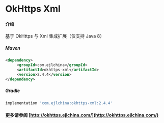 # OkHttps Xml

#### 介绍

基于 OkHttps 与 Xml 集成扩展（仅支持 Java 8）


##### Maven

```xml
<dependency>
     <groupId>com.ejlchina</groupId>
     <artifactId>okhttps-xml</artifactId>
     <version>2.4.4</version>
</dependency>
```

##### Gradle

```groovy
implementation 'com.ejlchina:okhttps-xml:2.4.4'
```

#### 更多请参阅 [http://okhttps.ejlchina.com/](http://okhttps.ejlchina.com/)
